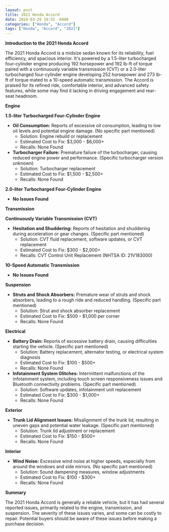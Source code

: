 ```yaml
---
layout: post
title: 2021 Honda Accord
date: 2024-03-29 19:55 -0400
categories: ["Honda", "Accord"]
tags: ["Honda", "Accord", "2021"]
---
```

**Introduction to the 2021 Honda Accord**

The 2021 Honda Accord is a midsize sedan known for its reliability, fuel efficiency, and spacious interior. It's powered by a 1.5-liter turbocharged four-cylinder engine producing 192 horsepower and 192 lb-ft of torque paired with a continuously variable transmission (CVT) or a 2.0-liter turbocharged four-cylinder engine developing 252 horsepower and 273 lb-ft of torque mated to a 10-speed automatic transmission. The Accord is praised for its refined ride, comfortable interior, and advanced safety features, while some may find it lacking in driving engagement and rear-seat headroom.

**Engine**

**1.5-liter Turbocharged Four-Cylinder Engine**

* **Oil Consumption:** Reports of excessive oil consumption, leading to low oil levels and potential engine damage. (No specific part mentioned)
    * Solution: Engine rebuild or replacement
    * Estimated Cost to Fix: $3,000 - $6,000+
    * Recalls: None Found
* **Turbocharger Failure:** Premature failure of the turbocharger, causing reduced engine power and performance. (Specific turbocharger version unknown)
    * Solution: Turbocharger replacement
    * Estimated Cost to Fix: $1,500 - $2,500+
    * Recalls: None Found

**2.0-liter Turbocharged Four-Cylinder Engine**

* **No Issues Found**

**Transmission**

**Continuously Variable Transmission (CVT)**

* **Hesitation and Shuddering:** Reports of hesitation and shuddering during acceleration or gear changes. (Specific part mentioned)
    * Solution: CVT fluid replacement, software updates, or CVT replacement
    * Estimated Cost to Fix: $300 - $2,000+
    * Recalls: CVT Control Unit Replacement (NHTSA ID: 21V183000)

**10-Speed Automatic Transmission**

* **No Issues Found**

**Suspension**

* **Struts and Shock Absorbers:** Premature wear of struts and shock absorbers, leading to a rough ride and reduced handling. (Specific part mentioned)
    * Solution: Strut and shock absorber replacement
    * Estimated Cost to Fix: $500 - $1,000 per corner
    * Recalls: None Found

**Electrical**

* **Battery Drain:** Reports of excessive battery drain, causing difficulties starting the vehicle. (Specific part mentioned)
    * Solution: Battery replacement, alternator testing, or electrical system diagnosis
    * Estimated Cost to Fix: $100 - $500+
    * Recalls: None Found
* **Infotainment System Glitches:** Intermittent malfunctions of the infotainment system, including touch screen responsiveness issues and Bluetooth connectivity problems. (Specific part mentioned)
    * Solution: Software updates, infotainment unit replacement
    * Estimated Cost to Fix: $300 - $1,000+
    * Recalls: None Found

**Exterior**

* **Trunk Lid Alignment Issues:** Misalignment of the trunk lid, resulting in uneven gaps and potential water leakage. (Specific part mentioned)
    * Solution: Trunk lid adjustment or replacement
    * Estimated Cost to Fix: $150 - $500+
    * Recalls: None Found

**Interior**

* **Wind Noise:** Excessive wind noise at higher speeds, especially from around the windows and side mirrors. (No specific part mentioned)
    * Solution: Sound dampening measures, window adjustments
    * Estimated Cost to Fix: $100 - $300+
    * Recalls: None Found

**Summary**

The 2021 Honda Accord is generally a reliable vehicle, but it has had several reported issues, primarily related to the engine, transmission, and suspension. The severity of these issues varies, and some can be costly to repair. Potential buyers should be aware of these issues before making a purchase decision.
